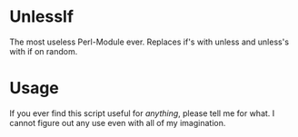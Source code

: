 # UnlessIf
The most useless Perl-Module ever. Replaces if's with unless and unless's with if on random.

# Usage
If you ever find this script useful for *anything*, please tell me for what. I cannot figure out any use even with all of my imagination.
